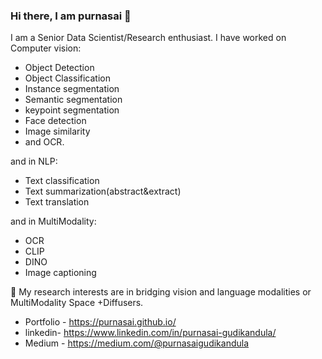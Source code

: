 ### Hi there, I am purnasai 👋

I am a Senior Data Scientist/Research enthusiast. I have worked on Computer vision:
- Object Detection
- Object Classification
- Instance segmentation
- Semantic segmentation
- keypoint segmentation
- Face detection
- Image similarity
- and OCR.

and in NLP:
- Text classification
- Text summarization(abstract&extract)
- Text translation

and in MultiModality:
- OCR
- CLIP
- DINO
- Image captioning


🔬 My research interests are in bridging vision and language modalities or MultiModality Space +Diffusers.

- Portfolio - https://purnasai.github.io/
- linkedin- https://www.linkedin.com/in/purnasai-gudikandula/
- Medium - https://medium.com/@purnasaigudikandula

